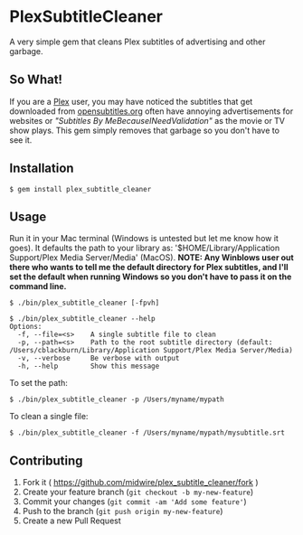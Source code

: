 # PlexSubtitleCleaner

A very simple gem that cleans Plex subtitles of advertising and other garbage.

## So What!

If you are a [Plex](https://www.plex.tv/) user, you may have noticed the subtitles that get downloaded from [opensubtitles.org](https://opensubtitles.org) often have annoying advertisements for websites or *"Subtitles By MeBecauseINeedValidation"* as the movie or TV show plays.  This gem simply removes that garbage so you don't have to see it.

## Installation

    $ gem install plex_subtitle_cleaner

## Usage

Run it in your Mac terminal (Windows is untested but let me know how it goes). It defaults the path to your library as: '$HOME/Library/Application Support/Plex Media Server/Media' (MacOS). **NOTE: Any Winblows user out there who wants to tell me the default directory for Plex subtitles, and I'll set the default when running Windows so you don't have to pass it on the command line.**

    $ ./bin/plex_subtitle_cleaner [-fpvh]

    $ ./bin/plex_subtitle_cleaner --help
    Options:
      -f, --file=<s>    A single subtitle file to clean
      -p, --path=<s>    Path to the root subtitle directory (default: /Users/cblackburn/Library/Application Support/Plex Media Server/Media)
      -v, --verbose     Be verbose with output
      -h, --help        Show this message

To set the path:

    $ ./bin/plex_subtitle_cleaner -p /Users/myname/mypath

To clean a single file:

    $ ./bin/plex_subtitle_cleaner -f /Users/myname/mypath/mysubtitle.srt

## Contributing

1. Fork it ( https://github.com/midwire/plex_subtitle_cleaner/fork )
2. Create your feature branch (`git checkout -b my-new-feature`)
3. Commit your changes (`git commit -am 'Add some feature'`)
4. Push to the branch (`git push origin my-new-feature`)
5. Create a new Pull Request

